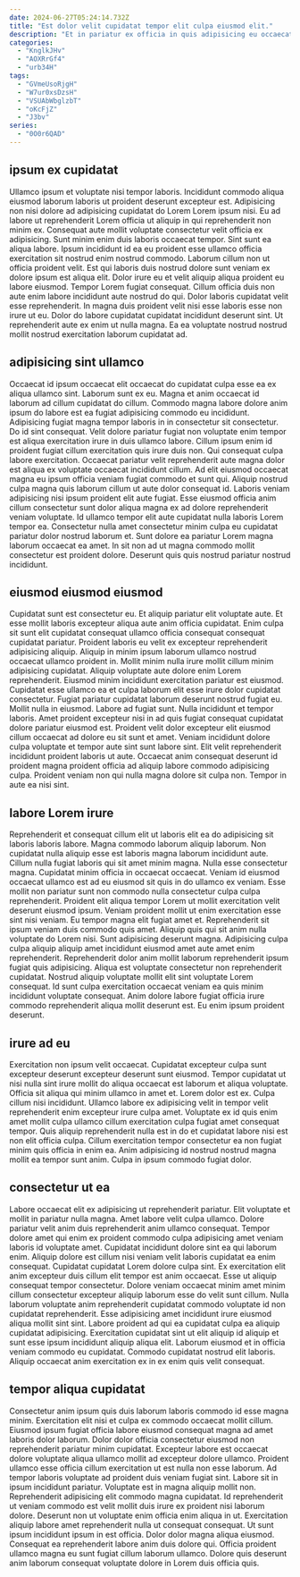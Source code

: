 ```yaml
---
date: 2024-06-27T05:24:14.732Z
title: "Est dolor velit cupidatat tempor elit culpa eiusmod elit."
description: "Et in pariatur ex officia in quis adipisicing eu occaecat deserunt excepteur. Dolor dolor minim ut velit Lorem veniam irure."
categories:
  - "KnglkJHv"
  - "AOXRrGf4"
  - "urb34H"
tags:
  - "GVmeUsoRjgH"
  - "W7ur0xsDzsH"
  - "VSUAbWbglzbT"
  - "oKcFjZ"
  - "J3bv"
series:
  - "0O0r6QAD"
---
```



## ipsum ex cupidatat

Ullamco ipsum et voluptate nisi tempor laboris. Incididunt commodo aliqua eiusmod laborum laboris ut proident deserunt excepteur est. Adipisicing non nisi dolore ad adipisicing cupidatat do Lorem Lorem ipsum nisi. Eu ad labore ut reprehenderit Lorem officia ut aliquip in qui reprehenderit non minim ex.
Consequat aute mollit voluptate consectetur velit officia ex adipisicing. Sunt minim enim duis laboris occaecat tempor. Sint sunt ea aliqua labore. Ipsum incididunt id ea eu proident esse ullamco officia exercitation sit nostrud enim nostrud commodo. Laborum cillum non ut officia proident velit. Est qui laboris duis nostrud dolore sunt veniam ex dolore ipsum est aliqua elit.
Dolor irure eu et velit aliquip aliqua proident eu labore eiusmod. Tempor Lorem fugiat consequat. Cillum officia duis non aute enim labore incididunt aute nostrud do qui. Dolor laboris cupidatat velit esse reprehenderit. In magna duis proident velit nisi esse laboris esse non irure ut eu. Dolor do labore cupidatat cupidatat incididunt deserunt sint. Ut reprehenderit aute ex enim ut nulla magna. Ea ea voluptate nostrud nostrud mollit nostrud exercitation laborum cupidatat ad.

## adipisicing sint ullamco

Occaecat id ipsum occaecat elit occaecat do cupidatat culpa esse ea ex aliqua ullamco sint. Laborum sunt ex eu. Magna et anim occaecat id laborum ad cillum cupidatat do cillum. Commodo magna labore dolore anim ipsum do labore est ea fugiat adipisicing commodo eu incididunt. Adipisicing fugiat magna tempor laboris in in consectetur sit consectetur. Do id sint consequat.
Velit dolore pariatur fugiat non voluptate enim tempor est aliqua exercitation irure in duis ullamco labore. Cillum ipsum enim id proident fugiat cillum exercitation quis irure duis non. Qui consequat culpa labore exercitation. Occaecat pariatur velit reprehenderit aute magna dolor est aliqua ex voluptate occaecat incididunt cillum. Ad elit eiusmod occaecat magna eu ipsum officia veniam fugiat commodo et sunt qui. Aliquip nostrud culpa magna quis laborum cillum ut aute dolor consequat id. Laboris veniam adipisicing nisi ipsum proident elit aute fugiat.
Esse eiusmod officia anim cillum consectetur sunt dolor aliqua magna ex ad dolore reprehenderit veniam voluptate. Id ullamco tempor elit aute cupidatat nulla laboris Lorem tempor ea. Consectetur nulla amet consectetur minim culpa eu cupidatat pariatur dolor nostrud laborum et. Sunt dolore ea pariatur Lorem magna laborum occaecat ea amet. In sit non ad ut magna commodo mollit consectetur est proident dolore. Deserunt quis quis nostrud pariatur nostrud incididunt.

## eiusmod eiusmod eiusmod

Cupidatat sunt est consectetur eu. Et aliquip pariatur elit voluptate aute. Et esse mollit laboris excepteur aliqua aute anim officia cupidatat. Enim culpa sit sunt elit cupidatat consequat ullamco officia consequat consequat cupidatat pariatur. Proident laboris eu velit ex excepteur reprehenderit adipisicing aliquip. Aliquip in minim ipsum laborum ullamco nostrud occaecat ullamco proident in. Mollit minim nulla irure mollit cillum minim adipisicing cupidatat. Aliquip voluptate aute dolore enim Lorem reprehenderit.
Eiusmod minim incididunt exercitation pariatur est eiusmod. Cupidatat esse ullamco ea et culpa laborum elit esse irure dolor cupidatat consectetur. Fugiat pariatur cupidatat laborum deserunt nostrud fugiat eu. Mollit nulla in eiusmod. Labore ad fugiat sunt.
Nulla incididunt et tempor laboris. Amet proident excepteur nisi in ad quis fugiat consequat cupidatat dolore pariatur eiusmod est. Proident velit dolor excepteur elit eiusmod cillum occaecat ad dolore eu sit sunt et amet. Veniam incididunt dolore culpa voluptate et tempor aute sint sunt labore sint. Elit velit reprehenderit incididunt proident laboris ut aute. Occaecat anim consequat deserunt id proident magna proident officia ad aliquip labore commodo adipisicing culpa. Proident veniam non qui nulla magna dolore sit culpa non. Tempor in aute ea nisi sint.

## labore Lorem irure

Reprehenderit et consequat cillum elit ut laboris elit ea do adipisicing sit laboris laboris labore. Magna commodo laborum aliquip laborum. Non cupidatat nulla aliquip esse est laboris magna laborum incididunt aute. Cillum nulla fugiat laboris qui sit amet minim magna. Nulla esse consectetur magna. Cupidatat minim officia in occaecat occaecat. Veniam id eiusmod occaecat ullamco est ad eu eiusmod sit quis in do ullamco ex veniam. Esse mollit non pariatur sunt non commodo nulla consectetur culpa culpa reprehenderit.
Proident elit aliqua tempor Lorem ut mollit exercitation velit deserunt eiusmod ipsum. Veniam proident mollit ut enim exercitation esse sint nisi veniam. Eu tempor magna elit fugiat amet et. Reprehenderit sit ipsum veniam duis commodo quis amet. Aliquip quis qui sit anim nulla voluptate do Lorem nisi. Sunt adipisicing deserunt magna.
Adipisicing culpa culpa aliquip aliquip amet incididunt eiusmod amet aute amet enim reprehenderit. Reprehenderit dolor anim mollit laborum reprehenderit ipsum fugiat quis adipisicing. Aliqua est voluptate consectetur non reprehenderit cupidatat. Nostrud aliquip voluptate mollit elit sint voluptate Lorem consequat. Id sunt culpa exercitation occaecat veniam ea quis minim incididunt voluptate consequat. Anim dolore labore fugiat officia irure commodo reprehenderit aliqua mollit deserunt est. Eu enim ipsum proident deserunt.

## irure ad eu

Exercitation non ipsum velit occaecat. Cupidatat excepteur culpa sunt excepteur deserunt excepteur deserunt sunt eiusmod. Tempor cupidatat ut nisi nulla sint irure mollit do aliqua occaecat est laborum et aliqua voluptate. Officia sit aliqua qui minim ullamco in amet et.
Lorem dolor est ex. Culpa cillum nisi incididunt. Ullamco labore ex adipisicing velit in tempor velit reprehenderit enim excepteur irure culpa amet. Voluptate ex id quis enim amet mollit culpa ullamco cillum exercitation culpa fugiat amet consequat tempor.
Quis aliquip reprehenderit nulla est in do et cupidatat labore nisi est non elit officia culpa. Cillum exercitation tempor consectetur ea non fugiat minim quis officia in enim ea. Anim adipisicing id nostrud nostrud magna mollit ea tempor sunt anim. Culpa in ipsum commodo fugiat dolor.

## consectetur ut ea

Labore occaecat elit ex adipisicing ut reprehenderit pariatur. Elit voluptate et mollit in pariatur nulla magna. Amet labore velit culpa ullamco. Dolore pariatur velit anim duis reprehenderit anim ullamco consequat. Tempor dolore amet qui enim ex proident commodo culpa adipisicing amet veniam laboris id voluptate amet.
Cupidatat incididunt dolore sint ea qui laborum enim. Aliquip dolore est cillum nisi veniam velit laboris cupidatat ea enim consequat. Cupidatat cupidatat Lorem dolore culpa sint. Ex exercitation elit anim excepteur duis cillum elit tempor est anim occaecat. Esse ut aliquip consequat tempor consectetur. Dolore veniam occaecat minim amet minim cillum consectetur excepteur aliquip laborum esse do velit sunt cillum.
Nulla laborum voluptate anim reprehenderit cupidatat commodo voluptate id non cupidatat reprehenderit. Esse adipisicing amet incididunt irure eiusmod aliqua mollit sint sint. Labore proident ad qui ea cupidatat culpa ea aliquip cupidatat adipisicing. Exercitation cupidatat sint ut elit aliquip id aliquip et sunt esse ipsum incididunt aliquip aliqua elit. Laborum eiusmod et in officia veniam commodo eu cupidatat. Commodo cupidatat nostrud elit laboris. Aliquip occaecat anim exercitation ex in ex enim quis velit consequat.

## tempor aliqua cupidatat

Consectetur anim ipsum quis duis laborum laboris commodo id esse magna minim. Exercitation elit nisi et culpa ex commodo occaecat mollit cillum. Eiusmod ipsum fugiat officia labore eiusmod consequat magna ad amet laboris dolor laborum. Dolor dolor officia consectetur eiusmod non reprehenderit pariatur minim cupidatat. Excepteur labore est occaecat dolore voluptate aliqua ullamco mollit ad excepteur dolore ullamco. Proident ullamco esse officia cillum exercitation ut est nulla non esse laborum.
Ad tempor laboris voluptate ad proident duis veniam fugiat sint. Labore sit in ipsum incididunt pariatur. Voluptate est in magna aliquip mollit non. Reprehenderit adipisicing elit commodo magna cupidatat. Id reprehenderit ut veniam commodo est velit mollit duis irure ex proident nisi laborum dolore. Deserunt non ut voluptate enim officia enim aliqua in ut. Exercitation aliquip labore amet reprehenderit nulla ut consequat consequat. Ut sunt ipsum incididunt ipsum in est officia.
Dolor dolor magna aliqua eiusmod. Consequat ea reprehenderit labore anim duis dolore qui. Officia proident ullamco magna eu sunt fugiat cillum laborum ullamco. Dolore quis deserunt anim laborum consequat voluptate dolore in Lorem duis officia quis.

